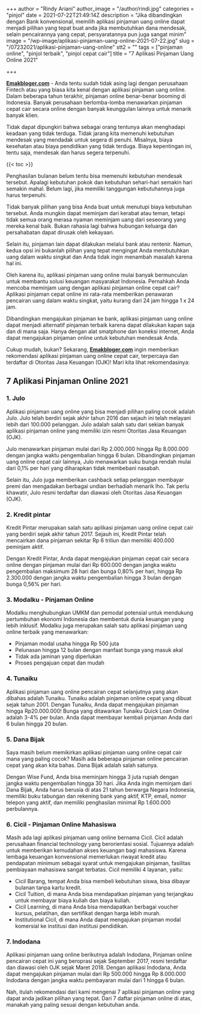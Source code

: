 +++
author = "Rindy Ariani"
author_image = "/author/rindi.jpg"
categories = "pinjol"
date = 2021-07-22T21:49:14Z
description = "Jika dibandingkan dengan Bank konvensional, memilih aplikasi pinjaman uang online dapat menjadi pilihan yang tepat buat anda jika membutuhkan dana mendesak, selain pencairannya yang cepat, persyaratannya pun juga sangat minim"
image = "/wp-image/aplikasi-pinjaman-uang-online-2021-07-22.jpg"
slug = "/07232021/aplikasi-pinjaman-uang-online"
stt2 = ""
tags = ["pinjaman online", "pinjol terbaik", "pinjol cepat cair"]
title = "7 Aplikasi Pinjaman Uang Online 2021"

+++

[**Emakbloger.com**](/) - Anda tentu sudah tidak asing lagi dengan perusahaan Fintech atau yang biasa kita kenal dengan aplikasi pinjaman uang online. Dalam beberapa tahun terakhir, pinjaman online benar-benar booming di Indonesia. Banyak perusahaan berlomba-lomba menawarkan pinjaman cepat cair secara online dengan banyak keunggulan lainnya untuk menarik banyak klien.

Tidak dapat dipungkiri bahwa sebagai orang tentunya akan menghadapi keadaan yang tidak terduga. Tidak jarang kita memenuhi kebutuhan mendesak yang mendadak untuk segera di penuhi. Misalnya, biaya kesehatan atau biaya pendidikan yang tidak terduga. Biaya kepentingan ini, tentu saja, mendesak dan harus segera terpenuhi.

{{< toc >}}

Penghasilan bulanan belum tentu bisa memenuhi kebutuhan mendesak tersebut. Apalagi kebutuhan pokok dan kebutuhan sehari-hari semakin hari semakin mahal. Belum lagi, jika memiliki tanggungan kebutuhannya juga harus terpenuhi.

Tidak banyak pilihan yang bisa Anda buat untuk menutupi biaya kebutuhan tersebut. Anda mungkin dapat meminjam dari kerabat atau teman, tetapi tidak semua orang merasa nyaman meminjam uang dari seseorang yang mereka kenal baik. Bukan rahasia lagi bahwa hubungan keluarga dan persahabatan dapat dirusak oleh kekayaan.

Selain itu, pinjaman lain dapat dilakukan melalui bank atau rentenir. Namun, kedua opsi ini bukanlah pilihan yang tepat mengingat Anda membutuhkan uang dalam waktu singkat dan Anda tidak ingin menambah masalah karena hal ini.

Oleh karena itu, aplikasi pinjaman uang online mulai banyak bermunculan untuk membantu solusi keuangan masyarakat Indonesia. Pernahkah Anda mencoba meminjam uang dengan aplikasi pinjaman online cepat cair? Aplikasi pinjaman cepat online ini rata-rata memberikan penawaran pencairan uang dalam waktu singkat, yaitu kurang dari 24 jam hingga 1 x 24 jam.

Dibandingkan mengajukan pinjaman ke bank, aplikasi pinjaman uang online dapat menjadi alternatif pinjaman terbaik karena dapat dilakukan kapan saja dan di mana saja. Hanya dengan alat smatphone dan koneksi internet, Anda dapat mengajukan pinjaman online untuk kebutuhan mendesak Anda.

Cukup mudah, bukan? Sekarang, [**Emakbloger.com**](/) ingin memberikan rekomendasi aplikasi pinjaman uang online cepat cair, terpercaya dan terdaftar di Otoritas Jasa Keuangan (OJK)! Mari kita lihat rekomendasinya:

## 7 Aplikasi Pinjaman Online 2021

### 1. Julo

Aplikasi pinjaman uang online yang bisa menjadi pilihan paling cocok adalah Julo. Julo telah berdiri sejak akhir tahun 2016 dan sejauh ini telah melayani lebih dari 100.000 pelanggan. Julo adalah salah satu dari sekian banyak aplikasi pinjaman online yang memiliki izin resmi Otoritas Jasa Keuangan (OJK).

Julo menawarkan pinjaman mulai dari Rp 2.000.000 hingga Rp 8.000.000 dengan jangka waktu pengembalian hingga 6 bulan. Dibandingkan pinjaman uang online cepat cair lainnya, Julo menawarkan suku bunga rendah mulai dari 0,1% per hari yang diharapkan tidak membebani nasabah.

Selain itu, Julo juga memberikan cashback setiap pelanggan membayar premi dan mengadakan berbagai undian berhadiah menarik lho. Tak perlu khawatir, Julo resmi terdaftar dan diawasi oleh Otoritas Jasa Keuangan (OJK).

### 2. Kredit pintar

Kredit Pintar merupakan salah satu aplikasi pinjaman uang online cepat cair yang berdiri sejak akhir tahun 2017. Sejauh ini, Kredit Pintar telah mencairkan dana pinjaman sekitar Rp 6 triliun dan memiliki 400.000 peminjam aktif.

Dengan Kredit Pintar, Anda dapat mengajukan pinjaman cepat cair secara online dengan pinjaman mulai dari Rp 600.000 dengan jangka waktu pengembalian maksimum 28 hari dan bunga 0,80% per hari, hingga Rp 2.300.000 dengan jangka waktu pengembalian hingga 3 bulan dengan bunga 0,56% per hari.

### 3. Modalku - Pinjaman Online

Modalku menghubungkan UMKM dan pemodal potensial untuk mendukung pertumbuhan ekonomi Indonesia dan membentuk dunia keuangan yang lebih inklusif. Modalku juga merupakan salah satu aplikasi pinjaman uang online terbaik yang menawarkan:

- Pinjaman modal usaha hingga Rp 500 juta
- Pelunasan hingga 12 bulan dengan manfaat bunga yang masuk akal
- Tidak ada jaminan yang diperlukan
- Proses pengajuan cepat dan mudah

### 4. Tunaiku

Aplikasi pinjaman uang online pencairan cepat selanjutnya yang akan dibahas adalah Tunaiku. Tunaiku adalah pinjaman online cepat yang dibuat sejak tahun 2001. Dengan Tunaiku, Anda dapat mengajukan pinjaman hingga Rp20.000.000! Bunga yang ditawarkan Tunaiku Quick Loan Online adalah 3-4% per bulan. Anda dapat membayar kembali pinjaman Anda dari 6 bulan hingga 20 bulan.

### 5. Dana Bijak

Saya masih belum memikirkan aplikasi pinjaman uang online cepat cair mana yang paling cocok? Masih ada beberapa pinjaman online pencairan cepat yang akan kita bahas. Dana Bijak adalah salah satunya.

Dengan Wise Fund, Anda bisa meminjam hingga 3 juta rupiah dengan jangka waktu pengembalian hingga 30 hari. Jika Anda ingin meminjam dari Dana Bijak, Anda harus berusia di atas 21 tahun berwarga Negara Indonesia, memiliki buku tabungan dan rekening bank yang aktif, KTP, email, nomor telepon yang aktif, dan memiliki penghasilan minimal Rp 1.600.000 perbulannya.

### 6. Cicil - Pinjaman Online Mahasiswa

Masih ada lagi aplikasi pinjaman uang online bernama Cicil. Cicil adalah perusahaan financial technology yang berorientasi sosial. Tujuannya adalah untuk memberikan kemudahan akses keuangan bagi mahasiswa. Karena lembaga keuangan konvensional memerlukan riwayat kredit atau pendapatan minimum sebagai syarat untuk mengajukan pinjaman, fasilitas pembiayaan mahasiswa sangat terbatas. Cicil memiliki 4 layanan, yaitu:

- Cicil Barang, tempat Anda bisa membeli kebutuhan siswa, bisa dibayar bulanan tanpa kartu kredit.
- Cicil Tuition, di mana Anda bisa mendapatkan pinjaman yang terjangkau untuk membayar biaya kuliah dan biaya kuliah.
- Cicil Learning, di mana Anda bisa mendapatkan berbagai voucher kursus, pelatihan, dan sertifikat dengan harga lebih murah.
- Institutional Cicil, di mana Anda dapat mengajukan pinjaman modal komersial ke institusi dan institusi pendidikan.

### 7. Indodana

Aplikasi pinjaman uang online berikutnya adalah Indodana, Pinjaman online pencairan cepat ini yang beroprasi sejak September 2017, resmi terdaftar dan diawasi oleh OJK sejak Maret 2018. Dengan aplikasi Indodana, Anda dapat mengajukan pinjaman mulai dari Rp 500.000 hingga Rp 8.000.000 Indodana dengan jangka waktu pembayaran mulai dari 1 hingga 6 bulan.

Nah, itulah rekomendasi dari kami mengenai 7 aplikasi pinjaman online yang dapat anda jadikan pilihan yang tepat. Dari 7 daftar pinjaman online di atas, manakah yang paling sesuai dengan kebutuhan anda.
